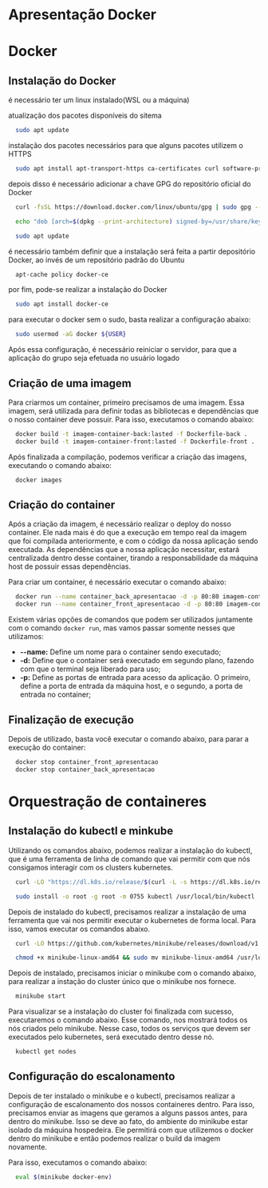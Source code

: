 # Apresentação Docker

# Docker

## Instalação do Docker

é necessário ter um linux instalado(WSL ou a máquina)

atualização dos pacotes disponíveis do sitema
```sh
  sudo apt update
```

instalação dos pacotes necessários para que alguns pacotes utilizem o HTTPS
```sh
  sudo apt install apt-transport-https ca-certificates curl software-properties-common
```

depois disso é necessário adicionar a chave GPG do repositório oficial do Docker
```sh
  curl -fsSL https://download.docker.com/linux/ubuntu/gpg | sudo gpg --dearmor -o /usr/share/keyrings/docker-archive-keyring.gpg

  echo "deb [arch=$(dpkg --print-architecture) signed-by=/usr/share/keyrings/docker-archive-keyring.gpg] https://download.docker.com/linux/ubuntu $(lsb_release -cs) stable" | sudo tee /etc/apt/sources.list.d/docker.list > /dev/null

  sudo apt update
```

é necessário também definir que a instalação será feita a partir depositório Docker, ao invés de um repositório padrão do Ubuntu
```sh
  apt-cache policy docker-ce
```

por fim, pode-se realizar a instalação do Docker
```sh
  sudo apt install docker-ce
```

para executar o docker sem o sudo, basta realizar a configuração abaixo:
```sh
  sudo usermod -aG docker ${USER}
```

Após essa configuração, é necessário reiniciar o servidor, para que a aplicação do grupo seja efetuada no usuário logado

## Criação de uma imagem
Para criarmos um container, primeiro precisamos de uma imagem. Essa imagem, será utilizada para definir todas as bibliotecas e dependências que o nosso container deve possuir. Para isso, executamos o comando abaixo:
```sh
  docker build -t imagem-container-back:lasted -f Dockerfile-back .
  docker build -t imagem-container-front:lasted -f Dockerfile-front .
```

Após finalizada a compilação, podemos verificar a criação das imagens, executando o comando abaixo:
```sh
  docker images
```

## Criação do container
Após a criação da imagem, é necessário realizar o deploy do nosso container. Ele nada mais é do que a execução em tempo real da imagem que foi compilada anteriormente, e com o código da nossa aplicação sendo executada. As dependências que a nossa aplicação necessitar, estará centralizada dentro desse container, tirando a responsabilidade da máquina host de possuir essas dependências.

Para criar um container, é necessário executar o comando abaixo:
```sh
  docker run --name container_back_apresentacao -d -p 80:80 imagem-container-back:lasted
  docker run --name container_front_apresentacao -d -p 80:80 imagem-container-front:lasted
```

Existem várias opções de comandos que podem ser utilizados juntamente com o comando `docker run`, mas vamos passar somente nesses que utilizamos:
* **--name:** Define um nome para o container sendo executado;
* **-d:** Define que o container será executado em segundo plano, fazendo com que o terminal seja liberado para uso;
* **-p:** Define as portas de entrada para acesso da aplicação. O primeiro, define a porta de entrada da máquina host, e o segundo, a porta de entrada no container;

## Finalização de execução
Depois de utilizado, basta você executar o comando abaixo, para parar a execução do container:
```sh
  docker stop container_front_apresentacao
  docker stop container_back_apresentacao
```

# Orquestração de containeres

## Instalação do kubectl e minkube

Utilizando os comandos abaixo, podemos realizar a instalação do kubectl, que é uma ferramenta de linha de comando que vai permitir com que nós consigamos interagir com os clusters kubernetes.
```sh
  curl -LO "https://dl.k8s.io/release/$(curl -L -s https://dl.k8s.io/release/stable.txt)/bin/linux/amd64/kubectl"

  sudo install -o root -g root -m 0755 kubectl /usr/local/bin/kubectl
```

Depois de instalado do kubectl, precisamos realizar a instalação de uma ferramenta que vai nos permitir executar o kubernetes de forma local. Para isso, vamos executar os comandos abaixo.
```sh
  curl -LO https://github.com/kubernetes/minikube/releases/download/v1.34.0/minikube-linux-amd64

  chmod +x minikube-linux-amd64 && sudo mv minikube-linux-amd64 /usr/local/bin/minikube
```

Depois de instalado, precisamos iniciar o minikube com o comando abaixo, para realizar a instação do cluster único que o minikube nos fornece.
```sh
  minikube start
```

Para visualizar se a instalação do cluster foi finalizada com sucesso, executaremos o comando abaixo. Esse comando, nos mostrará todos os nós criados pelo minikube. Nesse caso, todos os serviços que devem ser executados pelo kubernetes, será executado dentro desse nó.
```sh
  kubectl get nodes
```

## Configuração do escalonamento

Depois de ter instalado o minikube e o kubectl, precisamos realizar a configuração de escalonamento dos nossos containeres dentro. Para isso, precisamos enviar as imagens que geramos a alguns passos antes, para dentro do minikube. Isso se deve ao fato, do ambiente do minikube estar isolado da máquina hospedeira. Ele permitirá com que utilizemos o docker dentro do minikube e então podemos realizar o build da imagem novamente.

Para isso, executamos o comando abaixo:
```sh
  eval $(minikube docker-env)
```

